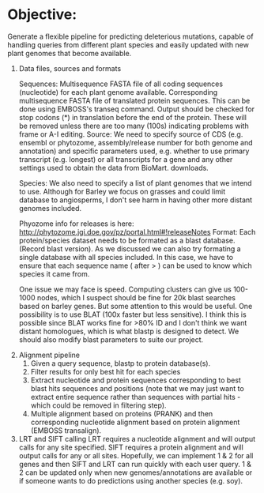 Objective: 
==========

Generate a flexible pipeline for predicting deleterious mutations, capable of handling 
queries from different plant species and easily updated with new plant genomes that become 
available.

<ol>
  <li>
    Data files, sources and formats

Sequences: Multisequence FASTA file of all coding sequences (nucleotide) for each plant genome 
available. Corresponding multisequence FASTA file of translated protein sequences. This can be 
done using EMBOSS's transeq command. Output should be checked for stop codons (*) in translation 
before the end of the protein. These will be removed unless there are too many (100s) indicating 
problems with frame or A-I editing.
Source: We need to specify source of CDS (e.g. ensembl or phytozome, assembly/release number 
for both genome and annotation) and specific parameters used, e.g. whether to use primary transcript 
(e.g. longest) or all transcripts for a gene and any other settings used to obtain the data from BioMart.
downloads.

Species: We also need to specify a list of plant genomes that we intend to use. Although for Barley 
we focus on grasses and could limit database to angiosperms, I don't see harm in having other more 
distant genomes included.


Phyozome info for releases is here: http://phytozome.jgi.doe.gov/pz/portal.html#!releaseNotes
Format: Each protein/species dataset needs to be formated as a blast database. (Record blast 
version). As we discussed we can also try formating a single database with all species included. In this 
case, we have to ensure that each sequence name ( after > ) can be used to know which species it 
came from.

One issue we may face is speed. Computing clusters can give us 100-1000 nodes, which I suspect 
should be fine for 20k blast searches based on barley genes. But some attention to this would be 
useful. One possibility is to use BLAT (100x faster but less sensitive). I think this is possible since 
BLAT works fine for >80% ID and I don't think we want distant homologues, which is what blastp is 
designed to detect. We should also modify blast parameters to suite our project.
</li>

<li>
Alignment pipeline
<ol>
  <li>Given a query sequence, blastp to protein database(s).</li>
  <li>Filter results for only best hit for each species</li>
  <li>Extract nucleotide and protein sequences corresponding to best blast hits sequences and 
  positions (note that we may just want to extract entire sequence rather than sequences with 
  partial hits - which could be removed in filtering step).</li>
  <li>Multiple alignment based on proteins (PRANK) and then corresponding nucleotide alignment 
  based on protein alignment (EMBOSS transalign).
</ol>
</li>

<li>LRT and SIFT calling LRT requires a nucleotide alignment and will output calls for any site specified. SIFT requires a protein alignment and will output calls for any or all sites. Hopefully, we can implement 1 & 2 for all genes and then SIFT and LRT can run quickly with each user query. 1 & 2 can be updated only when new genomes/annotations are available or if someone 
wants to do predictions using another species (e.g. soy).
</li>
</ol>
